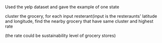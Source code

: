 Used the yelp dataset and gave the example of one state

cluster the grocery, for each input resterant(input is the resteraunts' latitude and longitude, find the nearby grocery that have same cluster and highest rate

(the rate could be sustainability level of grocery stores)
